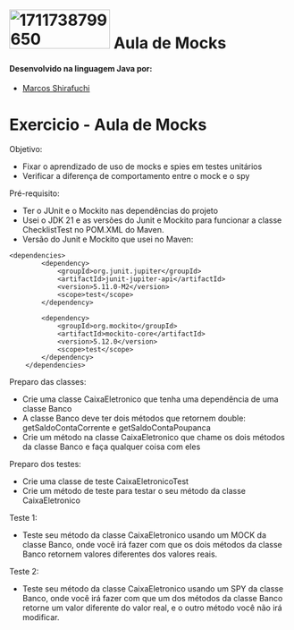 # <a href="https://ibb.co/3rNCHC2"><img src="https://i.ibb.co/K0qrHrd/1711738799650.jpg" alt="1711738799650" border="0" height="70" width="180"></a> Aula de Mocks


#### Desenvolvido na linguagem Java por:
- [Marcos Shirafuchi](https://github.com/marcosfshirafuchi)

# Exercicio - Aula de Mocks

Objetivo:<br>
- Fixar o aprendizado de uso de mocks e spies em testes unitários<br>
- Verificar a diferença de comportamento entre o mock e o spy

Pré-requisito:<br>
- Ter o JUnit e o Mockito nas dependências do projeto
- Usei o JDK 21 e as versões do Junit e Mockito para funcionar a classe ChecklistTest no POM.XML do Maven.
- Versão do Junit e Mockito que usei no Maven:

```
<dependencies>
        <dependency>
            <groupId>org.junit.jupiter</groupId>
            <artifactId>junit-jupiter-api</artifactId>
            <version>5.11.0-M2</version>
            <scope>test</scope>
        </dependency>

        <dependency>
            <groupId>org.mockito</groupId>
            <artifactId>mockito-core</artifactId>
            <version>5.12.0</version>
            <scope>test</scope>
        </dependency>
    </dependencies>
```
  

Preparo das classes:
- Crie uma classe CaixaEletronico que tenha uma dependência de uma classe Banco
- A classe Banco deve ter dois métodos que retornem double: getSaldoContaCorrente e getSaldoContaPoupanca
- Crie um método na classe CaixaEletronico que chame os dois métodos da classe Banco e faça qualquer coisa com eles

Preparo dos testes:
- Crie uma classe de teste CaixaEletronicoTest
- Crie um método de teste para testar o seu método da classe CaixaEletronico

Teste 1:
- Teste seu método da classe CaixaEletronico usando um MOCK da classe Banco, onde você irá fazer com que os dois métodos da classe Banco retornem valores diferentes dos valores reais.

Teste 2:
- Teste seu método da classe CaixaEletronico usando um SPY da classe Banco, onde você irá fazer com que um dos métodos da classe Banco retorne um valor diferente do valor real, e o outro método você não irá modificar.
